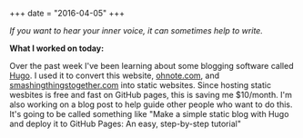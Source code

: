 +++
date = "2016-04-05"
+++

*If you want to hear your inner voice, it can sometimes help to write.*

**What I worked on today:**

Over the past week I've been learning about some blogging software called [Hugo](https://gohugo.io/). I used it to convert this website, [ohnote.com](http://ohnote.com/), and [smashingthingstogether.com](http://smashingthingstogether.com/) into static websites. Since hosting static wesbites is free and fast on GitHub pages, this is saving me $10/month. I'm also working on a blog post to help guide other people who want to do this. It's going to be called something like "Make a simple static blog with Hugo and deploy it to GitHub Pages: An easy, step-by-step tutorial"